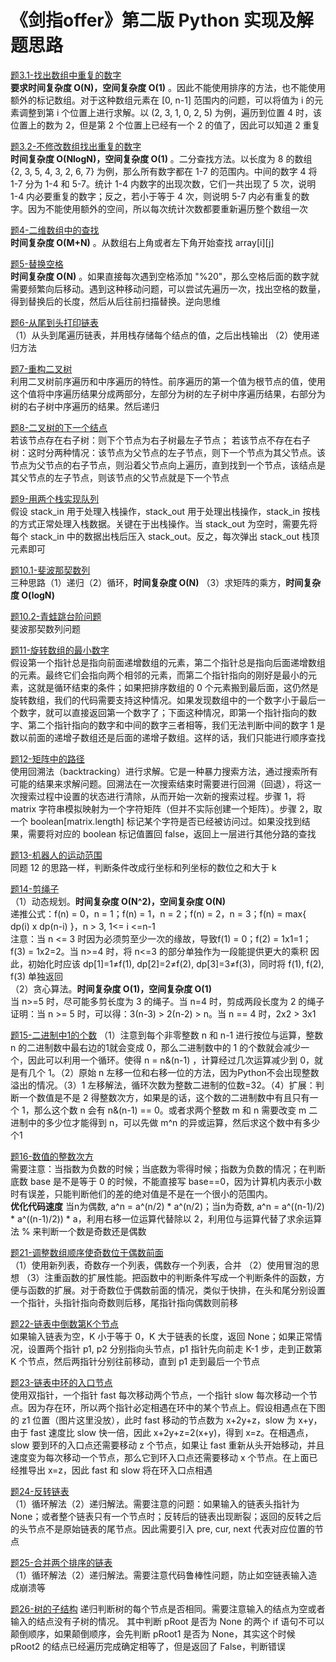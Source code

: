# 《剑指offer》第二版 Python 实现及解题思路
[题3.1-找出数组中重复的数字](题3.1-找出数组中重复的数字.py)   
**要求时间复杂度 O(N)，空间复杂度 O(1)** 。因此不能使用排序的方法，也不能使用额外的标记数组。对于这种数组元素在 [0, n-1] 范围内的问题，可以将值为 i 的元素调整到第 i 个位置上进行求解。以 (2, 3, 1, 0, 2, 5) 为例，遍历到位置 4 时，该位置上的数为 2，但是第 2 个位置上已经有一个 2 的值了，因此可以知道 2 重复

[题3.2-不修改数组找出重复的数字](题3.2-不修改数组找出重复的数字.py)     
**时间复杂度 O(NlogN)，空间复杂度 O(1)** 。二分查找方法。以长度为 8 的数组 {2, 3, 5, 4, 3, 2, 6, 7} 为例，那么所有数字都在 1-7 的范围内。中间的数字 4 将 1-7 分为 1-4 和 5-7。统计 1-4 内数字的出现次数，它们一共出现了 5 次，说明 1-4 内必要重复的数字；反之，若小于等于 4 次，则说明 5-7 内必有重复的数字。因为不能使用额外的空间，所以每次统计次数都要重新遍历整个数组一次

[题4-二维数组中的查找](题4-二维数组中的查找.py)      
**时间复杂度 O(M+N)** 。从数组右上角或者左下角开始查找 array[i][j]

[题5-替换空格](题5-替换空格.py)    
**时间复杂度 O(N)** 。如果直接每次遇到空格添加 "%20"，那么空格后面的数字就需要频繁向后移动。遇到这种移动问题，可以尝试先遍历一次，找出空格的数量，得到替换后的长度，然后从后往前扫描替换。逆向思维

[题6-从尾到头打印链表](题6-从尾到头打印链表.py)       
（1）从头到尾遍历链表，并用栈存储每个结点的值，之后出栈输出
（2）使用递归方法

[题7-重构二叉树](题7-重构二叉树.py)     
利用二叉树前序遍历和中序遍历的特性。前序遍历的第一个值为根节点的值，使用这个值将中序遍历结果分成两部分，左部分为树的左子树中序遍历结果，右部分为树的右子树中序遍历的结果。然后递归

[题8-二叉树的下一个结点](题8-二叉树的下一个结点.py)     
若该节点存在右子树：则下个节点为右子树最左子节点；
若该节点不存在右子树：这时分两种情况：该节点为父节点的左子节点，则下一个节点为其父节点。该节点为父节点的右子节点，则沿着父节点向上遍历，直到找到一个节点，该结点是其父节点的左子节点，则该节点的父节点就是下一个节点

[题9-用两个栈实现队列](题9-用两个栈实现队列.py)     
假设 stack_in 用于处理入栈操作，stack_out 用于处理出栈操作，stack_in 按栈的方式正常处理入栈数据。关键在于出栈操作。当 stack_out 为空时，需要先将每个 stack_in 中的数据出栈后压入 stack_out。反之，每次弹出 stack_out 栈顶元素即可

[题10.1-斐波那契数列](题10.1-斐波那契数列.py)    
三种思路（1）递归（2）循环，**时间复杂度 O(N)** （3）求矩阵的乘方，**时间复杂度 O(logN)**

[题10.2-青蛙跳台阶问题](题10.2-青蛙跳台阶问题.py)    
斐波那契数列问题

[题11-旋转数组的最小数字](题11-旋转数组的最小数字.py)   
假设第一个指针总是指向前面递增数组的元素，第二个指针总是指向后面递增数组的元素。最终它们会指向两个相邻的元素，而第二个指针指向的刚好是最小的元素，这就是循环结束的条件；如果把排序数组的 0 个元素搬到最后面，这仍然是旋转数组，我们的代码需要支持这种情况。如果发现数组中的一个数字小于最后一个数字，就可以直接返回第一个数字了；下面这种情况，即第一个指针指向的数字、第二个指针指向的数字和中间的数字三者相等，我们无法判断中间的数字 1 是数以前面的递增子数组还是后面的递增子数组。这样的话，我们只能进行顺序查找

[题12-矩阵中的路径](题12-矩阵中的路径.py)   
使用回溯法（backtracking）进行求解。它是一种暴力搜索方法，通过搜索所有可能的结果来求解问题。回溯法在一次搜索结束时需要进行回溯（回退），将这一次搜索过程中设置的状态进行清除，从而开始一次新的搜索过程。步骤 1，将 matrix 字符串模拟映射为一个字符矩阵（但并不实际创建一个矩阵）。步骤 2，取一个 boolean[matrix.length] 标记某个字符是否已经被访问过。如果没找到结果，需要将对应的 boolean 标记值置回 false，返回上一层进行其他分路的查找

[题13-机器人的运动范围](题13-机器人的运动范围.py)  
同题 12 的思路一样，判断条件改成行坐标和列坐标的数位之和大于 k

[题14-剪绳子](题14-剪绳子.py)   
（1）动态规划。**时间复杂度 O(N^2)，空间复杂度 O(N)**    
递推公式：f(n) = 0，n = 1；f(n) = 1，n = 2；f(n) = 2，n = 3；f(n) = max{ dp(i) x dp(n-i) }，n > 3, 1<= i <=n-1   
注意：当 n <= 3 时因为必须剪至少一次的缘故，导致f(1) = 0；f(2) = 1x1=1；f(3) = 1x2=2。当 n>=4 时，将 n<=3 的部分单独作为一段能提供更大的乘积   因此，初始化时应该 dp[1]=1≠f(1), dp[2]=2≠f(2), dp[3]=3≠f(3)，同时将 f(1), f(2), f(3) 单独返回        
（2）贪心算法。**时间复杂度 O(1)，空间复杂度 O(1)**     
当 n>=5 时，尽可能多剪长度为 3 的绳子。当 n=4 时，剪成两段长度为 2 的绳子     
证明：当 n >= 5 时，可以得：3(n-3) > 2(n-2) > n。当 n == 4 时，2x2 > 3x1

[题15-二进制中1的个数](题15-二进制中1的个数.py)
（1）注意到每个非零整数 n 和 n-1 进行按位与运算，整数 n 的二进制数中最右边的1就会变成 0，那么二进制数中的 1 的个数就会减少一个，因此可以利用一个循环。使得 n = n&(n-1) ，计算经过几次运算减少到 0，就是有几个 1。（2）原始 n 左移一位和右移一位的方法，因为Python不会出现整数溢出的情况。（3）1 左移解法，循环次数为整数二进制的位数=32。（4）扩展：判断一个数值是不是 2 得整数次方，如果是的话，这个数的二进制数中有且只有一个 1，那么这个数 n 会有 n&(n-1) == 0。或者求两个整数 m 和 n 需要改变 m 二进制中的多少位才能得到 n，可以先做 m^n 的异或运算，然后求这个数中有多少个1

[题16-数值的整数次方](题16-数值的整数次方.py)  
需要注意：当指数为负数的时候；当底数为零得时候；指数为负数的情况；在判断底数 base 是不是等于 0 的时候，不能直接写 base==0，因为计算机内表示小数时有误差，只能判断他们的差的绝对值是不是在一个很小的范围内。   
**优化代码速度** 当n为偶数, a^n = a^(n/2) * a^(n/2)；当n为奇数, a^n = a^((n-1)/2) * a^((n-1)/2)) * a，利用右移一位运算代替除以 2，利用位与运算代替了求余运算法 % 来判断一个数是奇数还是偶数

[题21-调整数组顺序使奇数位于偶数前面](题21-调整数组顺序使奇数位于偶数前面.py)     
（1）使用新列表，奇数存一个列表，偶数存一个列表，合并
（2）使用冒泡的思想
（3）注重函数的扩展性能。把函数中的判断条件写成一个判断条件的函数，方便与函数的扩展。对于奇数位于偶数前面的情况，类似于快排，在头和尾分别设置一个指针，头指针指向奇数则后移，尾指针指向偶数则前移

[题22-链表中倒数第K个节点](题22-链表中倒数第K个节点.py)     
如果输入链表为空，K 小于等于 0，K 大于链表的长度，返回 None；如果正常情况，设置两个指针 p1, p2 分别指向头节点，p1 指针先向前走 K-1 步，走到正数第 K 个节点，然后两指针分别往前移动，直到 p1 走到最后一个节点

[题23-链表中环的入口节点](题23-链表中环的入口节点.py)     
使用双指针，一个指针 fast 每次移动两个节点，一个指针 slow 每次移动一个节点。因为存在环，所以两个指针必定相遇在环中的某个节点上。假设相遇点在下图的 z1 位置（图片这里没放），此时 fast 移动的节点数为 x+2y+z，slow 为 x+y，由于 fast 速度比 slow 快一倍，因此 x+2y+z=2(x+y)，得到 x=z。在相遇点，slow 要到环的入口点还需要移动 z 个节点，如果让 fast 重新从头开始移动，并且速度变为每次移动一个节点，那么它到环入口点还需要移动 x 个节点。在上面已经推导出 x=z，因此 fast 和 slow 将在环入口点相遇

[题24-反转链表](题24-反转链表.py)     
（1）循环解法（2）递归解法。需要注意的问题：如果输入的链表头指针为 None；或者整个链表只有一个节点时；反转后的链表出现断裂；返回的反转之后的头节点不是原始链表的尾节点。因此需要引入 pre, cur, next 代表对应位置的节点

[题25-合并两个排序的链表](题25-合并两个排序的链表.py)  
（1）循环解法（2）递归解法。需要注意代码鲁棒性问题，防止如空链表输入造成崩溃等

[题26-树的子结构](题26-树的子结构.py)
递归判断树的每个节点是否相同。需要注意输入的结点为空或者输入的结点没有子树的情况。
其中判断 pRoot 是否为 None 的两个 if 语句不可以颠倒顺序，如果颠倒顺序，会先判断 pRoot1 是否为 None，其实这个时候 pRoot2 的结点已经遍历完成确定相等了，但是返回了 False，判断错误

